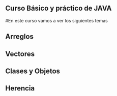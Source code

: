 ## Curso Básico y práctico de JAVA
#En este curso vamos a ver los siguientes temas
## Arreglos
## Vectores
## Clases y Objetos
## Herencia

